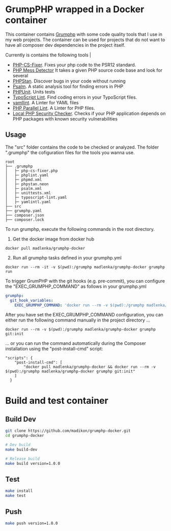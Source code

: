 # GrumpPHP wrapped in a Docker container

This container contains [Grumphp](https://github.com/phpro/grumphp)  with some code quality tools that I use in my web projects. 
The container can be used for projects that do not want to have all composer dev dependencies in the project itself.

Currently is contains the following tools
                                              |
* [PHP-CS-Fixer](https://github.com/FriendsOfPHP/PHP-CS-Fixer). Fixes your php code to the PSR12 standard.
* [PHP Mess Detector](https://phpmd.org/) It takes a given PHP source code base and look for several 
* [PHPStan](https://github.com/phpstan/phpstan). Discover bugs in your code without running 
* [Psalm](https://github.com/vimeo/psalm). A static analysis tool for finding errors in PHP 
* [PHPUnit](https://phpunit.de/). Units tests
* [TypoScript Lint](https://github.com/martin-helmich/typo3-typoscript-lint). Find coding errors in your TypoScript files.  
* [yamllint](https://yamllint.readthedocs.io/en/stable/). A Linter for YAML files
* [PHP Parallel Lint](https://github.com/php-parallel-lint/PHP-Parallel-Lint). A Linter for PHP files.   
* [Local PHP Security Checker](https://github.com/fabpot/local-php-security-checker). Checks if your PHP application depends on PHP packages with known security vulnerabilities

## Usage

The "src" folder contains the code to be checked or analyzed.
The folder ".grumphp" the cofiguration files for the tools you wanna use.

```
root
├── .grumphp
│   ├─ php-cs-fixer.php
│   ├─ phplint.yaml
│   ├─ phpmd.xml
│   ├─ phpstan.neon
│   ├─ psalm.xml
│   ├─ unittests.xml
│   ├─ typoscript-lint.yaml
│   ├─ yamlintl.yaml
├── src
├── grumphp.yaml
├── composer.json
├── composer.lock
```

To run grumphp, execute the following commands in the root directory.

1. Get the docker image from docker hub
```
docker pull madlenka/grumphp-docker
```

2. Run all grumphp tasks defined in your grumphp.yml
```
docker run --rm -it -v $(pwd):/grumphp madlenka/grumphp-docker grumphp run
```

To trigger GrumPHP with the git hooks (e.g. pre-commit), you can configure the "EXEC_GRUMPHP_COMMAND" as follows in your grumphp.yml

```yaml
grumphp:
  git_hook_variables:
    EXEC_GRUMPHP_COMMAND: 'docker run --rm -v $(pwd):/grumphp madlenka/grumphp-docker'
```

After you have set the EXEC_GRUMPHP_COMMAND configuration, you can either run the following command manually in the project directory ...
```
docker run --rm -v $(pwd):/grumphp madlenka/grumphp-docker grumphp git:init
```

... or you can run the command automatically during the Composer installation using the "post-install-cmd" script:
```
"scripts": {
    "post-install-cmd": [
        "docker pull madlenka/grumphp-docker && docker run --rm -v $(pwd):/grumphp madlenka/grumphp-docker grumphp git:init"
    ]
  }
```
# Build and test container

## Build Dev

```bash
git clone https://github.com/madikon/grumphp-docker.git
cd grumphp-docker

# Dev build
make build-dev

# Release build 
make build version=1.0.0
```

## Test 

```bash
make install 
make test
```

## Push 

```bash
make push version=1.0.0
```





